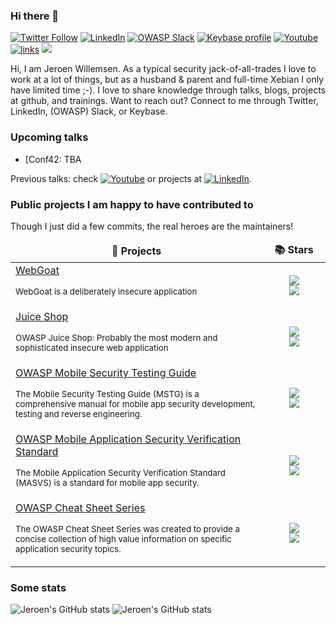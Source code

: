 ### Hi there 👋
[![Twitter Follow](https://img.shields.io/twitter/follow/commjoenie.svg?style=social&label=Follow)](https://twitter.com/commjoenie) [![LinkedIn](https://img.shields.io/badge/LinkedIn-blue?style=flat&logo=linkedin&labelColor=blue)](https://www.linkedin.com/in/jeroen-willemsen/) [![OWASP Slack](https://img.shields.io/badge/Owasp-Slack-Black)](https://owasp.slack.com/teams/U2E22UQ76) [![Keybase profile](https://img.shields.io/badge/pm-keybase-4c8eff.svg?style=flat-square&longCache=true)](https://keybase.io/jeroenwillemsen2) [![Youtube](https://img.shields.io/youtube/channel/subscribers/UCCMyMgK-Wr6xhStotRyiY8g?label=My%20talks%20and%20podcasts&style=social)](https://www.youtube.com/user/joenotubby/playlists) [![links](https://img.shields.io/badge/more-links-ff69b4.svg)](https://allmylinks.com/commjoenie) ![](https://komarev.com/ghpvc/?username=commjoen)

Hi, I am Jeroen Willemsen. As a typical security jack-of-all-trades I love to work at a lot of things, but as a husband & parent and full-time Xebian I only have limited time ;-). I love to share knowledge through talks, blogs, projects at github, and trainings. Want to reach out? Connect to me through Twitter, LinkedIn, (OWASP) Slack, or Keybase.

### Upcoming talks

- [Conf42: TBA

Previous talks: check [![Youtube](https://img.shields.io/youtube/channel/subscribers/UCCMyMgK-Wr6xhStotRyiY8g?label=My%20talks%20and%20podcasts&style=social)](https://www.youtube.com/user/joenotubby/playlists) or projects at [![LinkedIn](https://img.shields.io/badge/LinkedIn-blue?style=flat&logo=linkedin&labelColor=blue)](https://www.linkedin.com/in/jeroen-willemsen/).

### Public projects I am happy to have contributed to

Though I just did a few commits, the real heroes are the maintainers!
<table>
  <thead align="center">
    <tr border: none;>
      <td><b>🎁 Projects</b></td>
      <td><b>📚 Stars</b></td>
    </tr>
  </thead>
  <tbody>
    <tr>
      <td width="70%"><a href="https://github.com/WebGoat/WebGoat">WebGoat</a> <p><sub>WebGoat is a deliberately insecure application </sub></td>
      <td width=25px" align="center"> <a href="https://github.com/WebGoat/WebGoat"> <img src="https://img.shields.io/github/stars/WebGoat/WebGoat?label=stars"/>  <br/> <img src="https://img.shields.io/github/issues-raw/WebGoat/WebGoat"/></a></td>
    </tr>
    <tr>
      <td width="80%"><a href="https://github.com/juice-shop/juice-shop">Juice Shop</a> <p><sub>OWASP Juice Shop: Probably the most modern and sophisticated insecure web application</sub></p></td>
      <td width="20%" align="center"> <a href="https://github.com/juice-shop/juice-shop"> <img src="https://img.shields.io/github/stars/juice-shop/juice-shop?label=stars"/>  <br/>  <img src="https://img.shields.io/github/issues-raw/juice-shop/juice-shop"/></a></td>
    </tr>
    <tr>
      <td width="80%"><a href="https://github.com/OWASP/owasp-mstg">OWASP Mobile Security Testing Guide</a> <p><sub>The Mobile Security Testing Guide (MSTG) is a comprehensive manual for mobile app security development, testing and reverse engineering.</sub></p></td>
      <td width="20%" align="center"> <a href="https://github.com/OWASP/owasp-mstg"> <img src="https://img.shields.io/github/stars/OWASP/owasp-mstg?label=stars"/> <br/> <img src="https://img.shields.io/github/issues-raw/OWASP/owasp-mstg"/></a></td>
    </tr>
    <tr>
      <td width="80%"><a href="https://github.com/OWASP/owasp-MASVS">OWASP Mobile Application Security Verification Standard</a> <p><sub>The Mobile Application Security Verification Standard (MASVS) is a standard for mobile app security.</sub></p></td>
      <td width="20%" align="center"> <a href="https://github.com/OWASP/owasp-MASVS">  <img src="https://img.shields.io/github/stars/OWASP/owasp-masvs?label=stars"/> <br/> <img src="https://img.shields.io/github/issues-raw/OWASP/owasp-MASVS"/></a></td>
    </tr>
    <tr>
      <td width="80%"><a href="https://github.com/OWASP/CheatSheetSeries">OWASP Cheat Sheet Series</a> <p><sub>The OWASP Cheat Sheet Series was created to provide a concise collection of high value information on specific application security topics.</sub></p></td>
      <td width="20%" align="center"> <a href="https://github.com/OWASP/CheatSheetSeries"> <img src="https://img.shields.io/github/stars/OWASP/CheatSheetSeries?label=stars"/> <br/> <img src="https://img.shields.io/github/issues-raw/OWASP/CheatSheetSeries"/></a></td>
    </tr>
  </tbody>
</table>

### Some stats

![Jeroen's GitHub stats](https://github-readme-stats.vercel.app/api?username=commjoen&show_icons=true&theme=dark&include_all_commits=true&count_private=true) ![Jeroen's GitHub stats](https://github-readme-stats.vercel.app/api/top-langs/?username=commjoen&layout=compact&theme=dark&include_all_commits=true&count_private=true)
